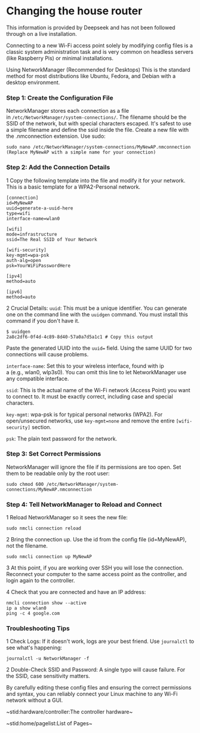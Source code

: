 # Changing the house router #

This information is provided by Deepseek and has not been followed through on a live installation.

Connecting to a new Wi-Fi access point solely by modifying config files is a classic system administration task and is very common on headless servers (like Raspberry Pis) or minimal installations.

Using NetworkManager (Recommended for Desktops)
This is the standard method for most distributions like Ubuntu, Fedora, and Debian with a desktop environment.

### Step 1: Create the Configuration File ###
NetworkManager stores each connection as a file in `/etc/NetworkManager/system-connections/`. The filename should be the SSID of the network, but with special characters escaped. It's safest to use a simple filename and define the ssid inside the file.
Create a new file with the .nmconnection extension. Use sudo:
```
sudo nano /etc/NetworkManager/system-connections/MyNewAP.nmconnection
(Replace MyNewAP with a simple name for your connection)
```
       
### Step 2: Add the Connection Details ###
1 Copy the following template into the file and modify it for your network. This is a basic template for a WPA2-Personal network.
```
[connection]
id=MyNewAP
uuid=generate-a-uuid-here
type=wifi
interface-name=wlan0

[wifi]
mode=infrastructure
ssid=The Real SSID of Your Network

[wifi-security]
key-mgmt=wpa-psk
auth-alg=open
psk=YourWiFiPasswordHere

[ipv4]
method=auto

[ipv6]
method=auto
```
2 Crucial Details:
`uuid`: This must be a unique identifier. You can generate one on the command line with the `uuidgen` command. You must install this command if you don't have it.
```
$ uuidgen
2a8c2df6-0f4d-4c89-8d40-57a0a7d5a1c1 # Copy this output
```
Paste the generated UUID into the `uuid=` field. Using the same UUID for two connections will cause problems.

`interface-name`: Set this to your wireless interface, found with ip a (e.g., wlan0, wlp3s0). You can omit this line to let NetworkManager use any compatible interface.

`ssid`: This is the actual name of the Wi-Fi network (Access Point) you want to connect to. It must be exactly correct, including case and special characters.

`key-mgmt`: wpa-psk is for typical personal networks (WPA2). For open/unsecured networks, use `key-mgmt=none` and remove the entire `[wifi-security]` section.

`psk`: The plain text password for the network.
    
### Step 3: Set Correct Permissions ###
NetworkManager will ignore the file if its permissions are too open. Set them to be readable only by the root user:
```
sudo chmod 600 /etc/NetworkManager/system-connections/MyNewAP.nmconnection
```

### Step 4: Tell NetworkManager to Reload and Connect ###

1 Reload NetworkManager so it sees the new file:
```
sudo nmcli connection reload
```
2 Bring the connection up. Use the id from the config file (id=MyNewAP), not the filename.
 ```
sudo nmcli connection up MyNewAP
```
3 At this point, if you are working over SSH you will lose the connection. Reconnect your computer to the same access point as the controller, and login again to the controller.

4 Check that you are connected and have an IP address:
```
nmcli connection show --active
ip a show wlan0
ping -c 4 google.com
```

### Troubleshooting Tips ###
1 Check Logs: If it doesn't work, logs are your best friend. Use `journalctl` to see what's happening:
```
journalctl -u NetworkManager -f
 ```
2 Double-Check SSID and Password: A single typo will cause failure. For the SSID, case sensitivity matters.

By carefully editing these config files and ensuring the correct permissions and syntax, you can reliably connect your Linux machine to any Wi-Fi network without a GUI.

~stid:hardware/controller:The controller hardware~

~stid:home/pagelist:List of Pages~

